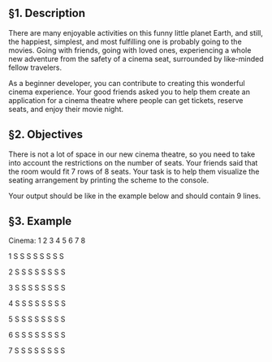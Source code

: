 ## §1. Description
There are many enjoyable activities on this funny little planet Earth, and still, the happiest, simplest, and most fulfilling one is probably going to the movies. Going with friends, going with loved ones, experiencing a whole new adventure from the safety of a cinema seat, surrounded by like-minded fellow travelers.

As a beginner developer, you can contribute to creating this wonderful cinema experience. Your good friends asked you to help them create an application for a cinema theatre where people can get tickets, reserve seats, and enjoy their movie night.

## §2. Objectives
There is not a lot of space in our new cinema theatre, so you need to take into account the restrictions on the number of seats. Your friends said that the room would fit 7 rows of 8 seats. Your task is to help them visualize the seating arrangement by printing the scheme to the console.

Your output should be like in the example below and should contain 9 lines.

## §3. Example
Cinema:
  1 2 3 4 5 6 7 8  
  
1 S S S S S S S S  

2 S S S S S S S S  

3 S S S S S S S S  

4 S S S S S S S S  

5 S S S S S S S S  

6 S S S S S S S S  

7 S S S S S S S S

